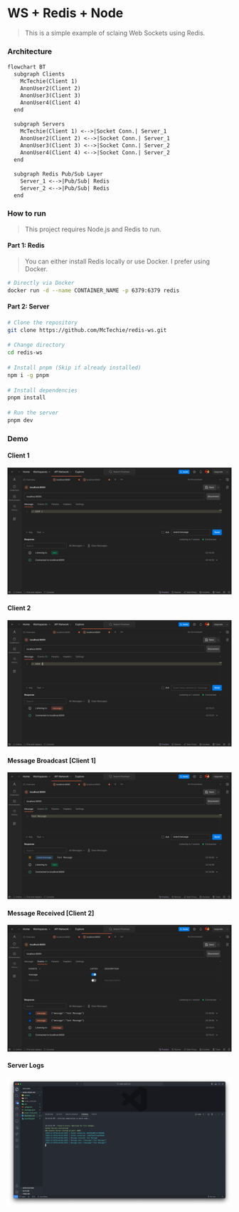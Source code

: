 # WS + Redis + Node

> This is a simple example of sclaing Web Sockets using Redis.

### Architecture

```mermaid
flowchart BT
  subgraph Clients
    McTechie(Client 1)
    AnonUser2(Client 2)
    AnonUser3(Client 3)
    AnonUser4(Client 4)
  end

  subgraph Servers
    McTechie(Client 1) <-->|Socket Conn.| Server_1
    AnonUser2(Client 2) <-->|Socket Conn.| Server_1
    AnonUser3(Client 3) <-->|Socket Conn.| Server_2
    AnonUser4(Client 4) <-->|Socket Conn.| Server_2
  end

  subgraph Redis Pub/Sub Layer
    Server_1 <-->|Pub/Sub| Redis
    Server_2 <-->|Pub/Sub| Redis
  end
```

### How to run

> This project requires Node.js and Redis to run.

#### Part 1: Redis

> You can either install Redis locally or use Docker.
> I prefer using Docker.

```bash
# Directly via Docker
docker run -d --name CONTAINER_NAME -p 6379:6379 redis
```

#### Part 2: Server

```bash
# Clone the repository
git clone https://github.com/McTechie/redis-ws.git

# Change directory
cd redis-ws

# Install pnpm (Skip if already installed)
npm i -g pnpm

# Install dependencies
pnpm install

# Run the server
pnpm dev
```

### Demo

#### Client 1

![Client 1](assets/client1.png)

#### Client 2

![Client 2](assets/client2.png)

#### Message Broadcast [Client 1]

![Message Broadcast](assets/emit.png)

#### Message Received [Client 2]

![Message Received](assets/receive.png)

#### Server Logs

![Server Logs](assets/logs.png)
